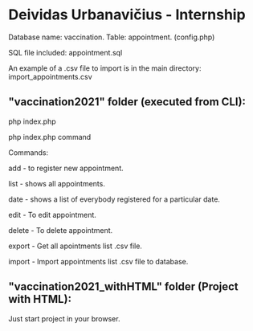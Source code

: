 # Deividas Urbanavičius - Internship

Database name: vaccination. Table: appointment. (config.php)

SQL file included: appointment.sql

An example of a .csv file to import is in the main directory: import_appointments.csv

 "vaccination2021" folder (executed from CLI):
--
php index.php

php index.php command

 Commands:
 
 add - to register new appointment.
 
 list - shows all appointments.
 
 date - shows a list of everybody registered for a particular date.
 
 edit - To edit appointment.
 
 delete - To delete appointment.
 
 export - Get all apointments list .csv file.
 
 import - Import appointments list .csv file to database.
 
  "vaccination2021_withHTML" folder (Project with HTML):
--------------------------

Just start project in your browser.
